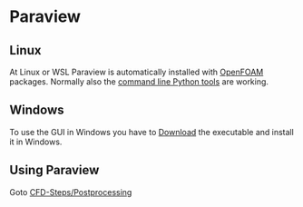 Paraview
======================================================================

Linux
------------------------------------------------------------

At Linux or WSL Paraview is automatically installed with [OpenFOAM](openfoam.md) packages. 
Normally also the [command line Python tools](paraview.python.md) are working.  



Windows
------------------------------------------------------------

To use the GUI in Windows you have to [Download](https://www.paraview.org/download/) the executable and install it in Windows.  



Using Paraview
------------------------------------------------------------

Goto [CFD-Steps/Postprocessing](../cfd-steps/postprocessing/3d-data-with-paraview.md)  
